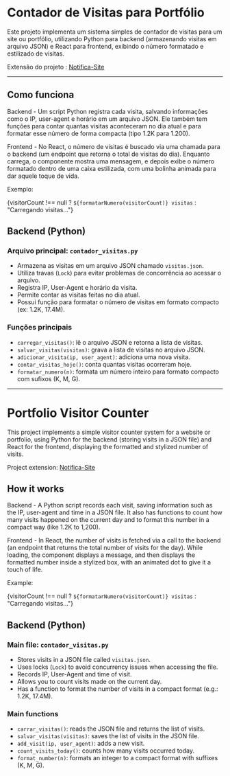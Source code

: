 # Contador de Visitas para Portfólio

Este projeto implementa um sistema simples de contador de visitas para um site ou portfólio, utilizando Python para backend (armazenando visitas em arquivo JSON) e React para frontend, exibindo o número formatado e estilizado de visitas.

Extensão do projeto : [Notifica-Site](https://github.com/biancaalvess/Notifica-Site)

---

## Como funciona

Backend - Um script Python registra cada visita, salvando informações como o IP, user-agent e horário em um arquivo JSON. Ele também tem funções para contar quantas visitas aconteceram no dia atual e para formatar esse número de forma compacta (tipo 1.2K para 1.200).

Frontend - No React, o número de visitas é buscado via uma chamada para o backend (um endpoint que retorna o total de visitas do dia). Enquanto carrega, o componente mostra uma mensagem, e depois exibe o número formatado dentro de uma caixa estilizada, com uma bolinha animada para dar aquele toque de vida.

Exemplo:
            <div className="mt-12 text-center">
              <div className="inline-flex items-center gap-3 bg-background/80 backdrop-blur-sm border border-primary/30 rounded-full px-6 py-3 shadow-lg">
                <div className="w-3 h-3 rounded-full bg-blue-500 animate-pulse"></div>
                <span className="text-sm font-medium text-muted-foreground">
                  {visitorCount !== null ? `${formatarNumero(visitorCount)} visitas` : "Carregando visitas..."}
                </span>
              </div>
            </div>
          </div>



## Backend (Python)

### Arquivo principal: `contador_visitas.py`

- Armazena as visitas em um arquivo JSON chamado `visitas.json`.
- Utiliza travas (`Lock`) para evitar problemas de concorrência ao acessar o arquivo.
- Registra IP, User-Agent e horário da visita.
- Permite contar as visitas feitas no dia atual.
- Possui função para formatar o número de visitas em formato compacto (ex: 1.2K, 17.4M).

### Funções principais

- `carregar_visitas()`: lê o arquivo JSON e retorna a lista de visitas.
- `salvar_visitas(visitas)`: grava a lista de visitas no arquivo JSON.
- `adicionar_visita(ip, user_agent)`: adiciona uma nova visita.
- `contar_visitas_hoje()`: conta quantas visitas ocorreram hoje.
- `formatar_numero(n)`: formata um número inteiro para formato compacto com sufixos (K, M, G).

----------------------------------------------------------------------

# Portfolio Visitor Counter

This project implements a simple visitor counter system for a website or portfolio, using Python for the backend (storing visits in a JSON file) and React for the frontend, displaying the formatted and stylized number of visits.

Project extension: [Notifica-Site](https://github.com/biancaalvess/Notifica-Site)



## How it works

Backend - A Python script records each visit, saving information such as the IP, user-agent and time in a JSON file. It also has functions to count how many visits happened on the current day and to format this number in a compact way (like 1.2K to 1,200).

Frontend - In React, the number of visits is fetched via a call to the backend (an endpoint that returns the total number of visits for the day). While loading, the component displays a message, and then displays the formatted number inside a stylized box, with an animated dot to give it a touch of life.

Example:
            <div className="mt-12 text-center">
              <div className="inline-flex items-center gap-3 bg-background/80 backdrop-blur-sm border border-primary/30 rounded-full px-6 py-3 shadow-lg">
                <div className="w-3 h-3 rounded-full bg-blue-500 animate-pulse"></div>
                <span className="text-sm font-medium text-muted-foreground">
                  {visitorCount !== null ? `${formatarNumero(visitorCount)} visitas` : "Carregando visitas..."}
                </span>
              </div>
            </div>
          </div>



## Backend (Python)

### Main file: `contador_visitas.py`

- Stores visits in a JSON file called `visitas.json`.
- Uses locks (`Lock`) to avoid concurrency issues when accessing the file.
- Records IP, User-Agent and time of visit.
- Allows you to count visits made on the current day.
- Has a function to format the number of visits in a compact format (e.g.: 1.2K, 17.4M).

### Main functions

- `carrar_visitas()`: reads the JSON file and returns the list of visits.
- `salvar_visitas(visitas)`: saves the list of visits in the JSON file.
- `add_visit(ip, user_agent)`: adds a new visit.
- `count_visits_today()`: counts how many visits occurred today.
- `format_number(n)`: formats an integer to a compact format with suffixes (K, M, G).

